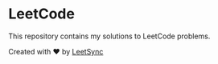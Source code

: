 # LeetCode

This repository contains my solutions to LeetCode problems.

Created with :heart: by [LeetSync](https://github.com/LeetSync/LeetSync)
